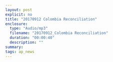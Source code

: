 ```yaml
---
layout: post
explicit: no
title: "20170912 Colombia Reconciliation"
enclosure:
  type: "Audio/mp3"
  filename: "20170912_Colombia Reconciliation"
  duration: "00:00:40"
  description: ""
summary:
tags: ap_news
---
```



